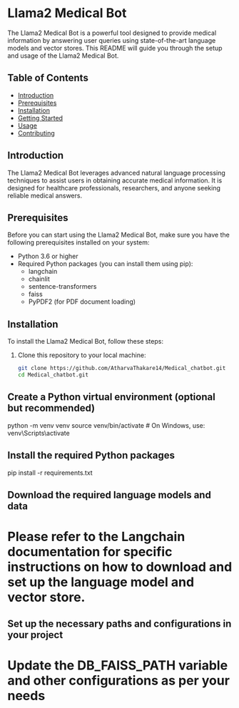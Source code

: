 # Llama2 Medical Bot

The Llama2 Medical Bot is a powerful tool designed to provide medical information by answering user queries using state-of-the-art language models and vector stores. This README will guide you through the setup and usage of the Llama2 Medical Bot.

## Table of Contents
- [Introduction](#introduction)
- [Prerequisites](#prerequisites)
- [Installation](#installation)
- [Getting Started](#getting-started)
- [Usage](#usage)
- [Contributing](#contributing)

## Introduction
The Llama2 Medical Bot leverages advanced natural language processing techniques to assist users in obtaining accurate medical information. It is designed for healthcare professionals, researchers, and anyone seeking reliable medical answers.

## Prerequisites
Before you can start using the Llama2 Medical Bot, make sure you have the following prerequisites installed on your system:

- Python 3.6 or higher
- Required Python packages (you can install them using pip):
  - langchain
  - chainlit
  - sentence-transformers
  - faiss
  - PyPDF2 (for PDF document loading)

## Installation
To install the Llama2 Medical Bot, follow these steps:

1. Clone this repository to your local machine:
   ```bash
   git clone https://github.com/AtharvaThakare14/Medical_chatbot.git
   cd Medical_chatbot.git
   

## Create a Python virtual environment (optional but recommended)
python -m venv venv
source venv/bin/activate  # On Windows, use: venv\Scripts\activate

## Install the required Python packages
pip install -r requirements.txt

## Download the required language models and data
# Please refer to the Langchain documentation for specific instructions on how to download and set up the language model and vector store.

## Set up the necessary paths and configurations in your project
# Update the DB_FAISS_PATH variable and other configurations as per your needs